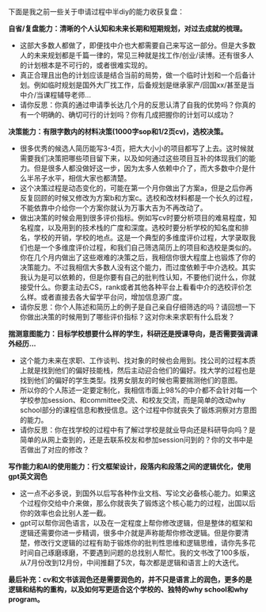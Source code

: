下面是我之前一些关于申请过程中半diy的能力收获复盘：

**自省/复盘能力：清晰的个人认知和未来长期和短期规划，对过去成就的梳理。**
* 这部大多数人都做了，即便找中介也大都需要自己来写这一部分。但是大多数人的未来规划都是千篇一律的，常见三种就是找工作/创业/读博。还有很多人的计划根本是不可行的，或者很难实现的。
* 真正合理且出色的计划应该是结合当前的局势，做一个临时计划和一个后备计划。例如临时规划是国外大厂找工作，后备规划是继承家产/回国xx/甚至是当中介/当课程辅导老师...
* 请你反思：你真的通过申请季长达几个月的反思认清了自我的优势吗？你真的有一个明确的、确切可行的计划吗？你有几成把握你的计划可以成功？

**决策能力：有限字数内的材料决策(1000字sop和1/2页cv)，选校决策。**
* 很多优秀的候选人简历能写3-4页，把大大小小的项目都写了上去。这时候就需要我们决策把哪些项目留下来，以及如何通过这些项目互补的体现我们的能力。但是很多人都没做好这一步，因为太多人依赖中介了，而大多数中介是什么半吊子水平，相信大家也都清楚。
* 这个决策过程是动态变化的，可能在第一个月你做出了方案a，但是之后你再反复回顾的时候又修改为方案b和方案c。选校和改材料都是一个长久的过程，不能依靠中介给你一个方案你就认为万事大吉为不再改动了。
* 做出决策的时候会用到很多评价指标。例如写cv时要分析项目的难易程度，知名程度，以及用到的技术栈的广度和深度。选校时要分析学校的知名度和排名，学校的开销，学校的地点。这是一个典型的多维度评价过程，大学录取我们也是一个多维度评价过程，和我们自己筛选简历上的项目和选校是类似的。你在几个月内做出了这些艰难的决策之后，我相信你很大程度上也锻炼了你的决策能力。不过我相信大多数人没有这个能力，而过度依赖于中介选校。其实我认为是可以依赖的，但是你要有自己的批判性认知，不要他们说什么，你就接受什么。你要主动去CS，rank或者其他各种平台上看看中介的选校评价怎么样。或者直接去各大留学平台问，增加信息源广度。
* 请你反思：你个人陈述和简历上的例子是自己亲自仔细筛选的吗？请回想一下你做出决策的时候用到了哪些评价指标？这对你未来求职有什么启发？


**揣测意图能力：目标学校想要什么样的学生，科研还是授课导向，是否需要强调课外经历...**
* 这个能力未来在求职、工作谈判、找对象的时候也会用到。找公司的过程本质上就是找到他们的偏好技能栈，然后主动迎合他们的偏好。找大学的过程也是找到他们的偏好的学生类型。找男女朋友的时候也需要揣测他们的意图。
* 所以你的个人陈述一定要定制化，我相信市面上98%的中介都不会针对每一个学校参加session、和committee交流、和校友交流，而是简单的改动why school部分的课程信息和教授信息。这个过程中你就丧失了锻炼洞察对方意图的能力。
* 请你反思：你在找学校的过程中有了解过学校是就业导向还是科研导向吗？是简单的从网上查到的，还是去联系校友和参加session问到的？你的文书中是否做出了对应的修改？

**写作能力和AI的使用能力：行文框架设计，段落内和段落之间的逻辑优化，使用gpt英文润色**
* 这一点不必多说，到国外以后写各种作业文档、写论文必备核心能力。如果这个过程你交给中介来做，那么你就丧失了锻炼这个核心能力的过程，出国以后你的效率也会比别人差一截。
* gpt可以帮你润色语言，以及在一定程度上帮你修改逻辑，但是整体的框架和逻辑还需要你进一步精调，很多中介就是声称能帮你修改逻辑。但是你要清楚，修改行文逻辑的过程有助于锻炼你的批判性思维和逻辑思维，请你先多花时间自己琢磨琢磨，不要遇到问题的总找别人帮忙。我的文书改了100多版，从7月份改到12月份，中间推翻了5次，每次都是逻辑和语言上的大迭代。


**最后补充：cv和文书该润色还是需要润色的，并不只是语言上的润色，更多的是逻辑和结构的重构，以及如何写更适合这个学校的、独特的why school和why program。**


